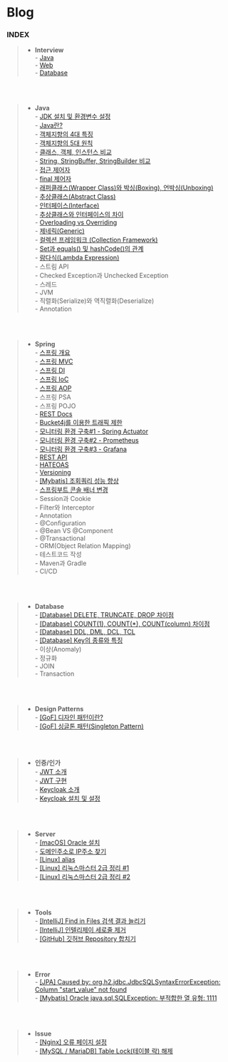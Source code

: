 # Blog

### INDEX
> - **Interview**   
>   \- [ Java ](https://caffeineoverflow.tistory.com/33)   
>   \- [ Web ](https://caffeineoverflow.tistory.com/34)   
>   \- [ Database ](https://caffeineoverflow.tistory.com/35)


<br><br>


> - **Java**   
>   \- [ JDK 설치 및 환경변수 설정 ](https://caffeineoverflow.tistory.com/16)   
>   \- [ Java란? ](https://caffeineoverflow.tistory.com/37)   
>   \- [ 객체지향의 4대 특징 ](https://caffeineoverflow.tistory.com/38)   
>   \- [ 객체지향의 5대 원칙 ](https://caffeineoverflow.tistory.com/39)   
>   \- [ 클래스, 객체, 인스턴스 비교 ](https://caffeineoverflow.tistory.com/40)   
>   \- [ String, StringBuffer, StringBuilder 비교 ](https://caffeineoverflow.tistory.com/42)   
>   \- [ 접근 제어자 ](https://caffeineoverflow.tistory.com/46)      
>   \- [ final 제어자 ](https://caffeineoverflow.tistory.com/44)   
>   \- [ 래퍼클래스(Wrapper Class)와 박싱(Boxing), 언박싱(Unboxing) ](https://caffeineoverflow.tistory.com/123)   
>   \- [ 추상클래스(Abstract Class) ](https://caffeineoverflow.tistory.com/124)   
>   \- [ 인터페이스(Interface) ](https://caffeineoverflow.tistory.com/125)   
>   \- [ 추상클래스와 인터페이스의 차이 ](https://caffeineoverflow.tistory.com/126)   
>   \- [ Overloading vs Overriding ](https://caffeineoverflow.tistory.com/127)   
>   \- [ 제네릭(Generic) ](https://caffeineoverflow.tistory.com/128)   
>   \- [ 컬렉션 프레임워크 (Collection Framework) ](https://caffeineoverflow.tistory.com/129)   
>   \- [ Set과 equals() 및 hashCode()의 관계 ](https://caffeineoverflow.tistory.com/131)   
>   \- [ 람다식(Lambda Expression) ](https://caffeineoverflow.tistory.com/130)   
>   \- 스트림 API   
>   \- Checked Exception과 Unchecked Exception   
>   \- 스레드   
>   \- JVM   
>   \- 직렬화(Serialize)와 역직렬화(Deserialize)   
>   \- Annotation   


<br><br>


> - **Spring**   
>   \- [ 스프링 개요 ](https://caffeineoverflow.tistory.com/5)   
>   \- [ 스프링 MVC ](https://caffeineoverflow.tistory.com/6)   
>   \- [ 스프링 DI ](https://caffeineoverflow.tistory.com/13)   
>   \- [ 스프링 IoC ](https://caffeineoverflow.tistory.com/14)   
>   \- [ 스프링 AOP ](https://caffeineoverflow.tistory.com/17)   
>   \- 스프링 PSA   
>   \- 스프링 POJO      
>   \- [ REST Docs ](https://caffeineoverflow.tistory.com/20)   
>   \- [ Bucket4j를 이용한 트래픽 제한 ](https://caffeineoverflow.tistory.com/21)   
>   \- [ 모니터링 환경 구축#1 - Spring Actuator ](https://caffeineoverflow.tistory.com/22)   
>   \- [ 모니터링 환경 구축#2 - Prometheus ](https://caffeineoverflow.tistory.com/24)   
>   \- [ 모니터링 환경 구축#3 - Grafana ](https://caffeineoverflow.tistory.com/25)   
>   \- [ REST API ](https://caffeineoverflow.tistory.com/26)   
>   \- [ HATEOAS ](https://caffeineoverflow.tistory.com/28)   
>   \- [ Versioning ](https://caffeineoverflow.tistory.com/29)   
>   \- [ [Mybatis] 조회쿼리 성능 향상 ](https://caffeineoverflow.tistory.com/32)   
>   \- [ 스프링부트 콘솔 배너 변경 ](https://caffeineoverflow.tistory.com/12)   
>   \- Session과 Cookie   
>   \- Filter와 Interceptor   
>   \- Annotation   
>   \- @Configuration   
>   \- @Bean VS @Component   
>   \- @Transactional   
>   \- ORM(Object Relation Mapping)   
>   \- 테스트코드 작성   
>   \- Maven과 Gradle   
>   \- CI/CD   


<br><br>


> - **Database**   
>   \- [ [Database] DELETE, TRUNCATE, DROP 차이점 ](https://caffeineoverflow.tistory.com/104)   
>   \- [ [Database] COUNT(1), COUNT(*), COUNT(column) 차이점 ](https://caffeineoverflow.tistory.com/116)   
>   \- [ [Database] DDL, DML, DCL, TCL ](https://caffeineoverflow.tistory.com/121)   
>   \- [ [Database] Key의 종류와 특징 ](https://caffeineoverflow.tistory.com/122)    
>   \- 이상(Anomaly)      
>   \- 정규화   
>   \- JOIN   
>   \- Transaction  


<br><br>


> - **Design Patterns**   
>   \- [ [GoF] 디자인 패턴이란? ](https://caffeineoverflow.tistory.com/41)   
>   \- [ [GoF] 싱글톤 패턴(Singleton Pattern) ](https://caffeineoverflow.tistory.com/50)   


<br><br>


> - **인증/인가**   
>   \- [ JWT 소개 ](https://caffeineoverflow.tistory.com/18)  
>   \- [ JWT 구현 ](https://caffeineoverflow.tistory.com/19)  
>   \- [ Keycloak 소개 ](https://caffeineoverflow.tistory.com/30)  
>   \- [ Keycloak 설치 및 설정 ](https://caffeineoverflow.tistory.com/31)   


<br><br>


> - **Server**   
>   \- [ [macOS] Oracle 설치 ](https://caffeineoverflow.tistory.com/47)   
>   \- [ 도메인주소로 IP주소 찾기 ](https://caffeineoverflow.tistory.com/114)   
>   \- [ [Linux] alias ](https://caffeineoverflow.tistory.com/115)   
>   \- [ [Linux] 리눅스마스터 2급 정리 #1 ](https://caffeineoverflow.tistory.com/118)   
>   \- [ [Linux] 리눅스마스터 2급 정리 #2 ](https://caffeineoverflow.tistory.com/119)   


<br><br>


> - **Tools**   
>   \- [ [IntelliJ] Find in Files 검색 결과 늘리기 ](https://caffeineoverflow.tistory.com/4)   
>   \- [ [IntelliJ] 인텔리제이 세로줄 제거 ](https://caffeineoverflow.tistory.com/3)   
>   \- [ [GitHub] 깃허브 Repository 합치기 ](https://caffeineoverflow.tistory.com/117)   


<br><br>


> - **Error**   
>   \- [ [JPA] Caused by: org.h2.jdbc.JdbcSQLSyntaxErrorException: Column "start_value" not found ](https://caffeineoverflow.tistory.com/27)   
>   \- [ [Mybatis] Oracle java.sql.SQLException: 부적합한 열 유형: 1111 ](https://caffeineoverflow.tistory.com/43)   


<br><br>


> - **Issue**   
>   \- [ [Nginx] 오류 페이지 설정 ](https://caffeineoverflow.tistory.com/45)   
>   \- [ [MySQL / MariaDB] Table Lock(테이블 락) 해제 ](https://caffeineoverflow.tistory.com/51)   
